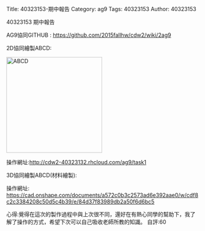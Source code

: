 Title: 40323153-期中報告
Category: ag9
Tags: 40323153
Author: 40323153

40323153 期中報告

<!-- PELICAN_END_SUMMARY -->

AG9協同GITHUB : <a href="https://github.com/2015fallhw/cdw2/wiki/2ag9">https://github.com/2015fallhw/cdw2/wiki/2ag9</a>

2D協同繪製ABCD:

<img src="http://40323150.github.io/2015cadp/images/ag9_2d_abcd.png" width="250" alt="ABCD"></img>

操作網址:<a href="http://cdw2-40323132.rhcloud.com/ag9/task1">http://cdw2-40323132.rhcloud.com/ag9/task1</a>

3D協同繪製ABCD(材料繪製):

<script src="https://embed.github.com/view/3d/40323150/2015cadp/gh-pages/images/ag9%20_ABCD%20-%20Assembly%20A.stl"></script>

操作網址:
<a href="https://cad.onshape.com/documents/a572c0b3c2573ad6e392aae0/w/cdf8c2c3384208c50d5c4b39/e/84d37f83989db2a50f6d6bc5">https://cad.onshape.com/documents/a572c0b3c2573ad6e392aae0/w/cdf8c2c3384208c50d5c4b39/e/84d37f83989db2a50f6d6bc5</a>

心得:覺得在這次的製作過程中與上次很不同，還好在有熱心同學的幫助下，我了解了操作的方式，希望下次可以自己吸收老師所教的知識。
自評:60